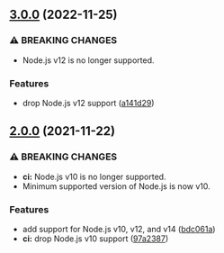 ## [3.0.0](https://github.com/KenanY/rpn/compare/2.0.0...3.0.0) (2022-11-25)


### ⚠ BREAKING CHANGES

* Node.js v12 is no longer supported.

### Features

* drop Node.js v12 support ([a141d29](https://github.com/KenanY/rpn/commit/a141d29ea23aace4208352535c0c7964cb69a96e))

## [2.0.0](https://github.com/KenanY/rpn/compare/1.0.4...2.0.0) (2021-11-22)


### ⚠ BREAKING CHANGES

* **ci:** Node.js v10 is no longer supported.
* Minimum supported version of Node.js is now v10.

### Features

* add support for Node.js v10, v12, and v14 ([bdc061a](https://github.com/KenanY/rpn/commit/bdc061a870ea08553313bb4ddf8103d85202fbe3))
* **ci:** drop Node.js v10 support ([97a2387](https://github.com/KenanY/rpn/commit/97a23878577a575dd8c6a79634f01c9234538c64))
